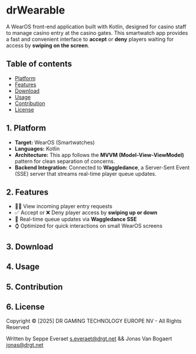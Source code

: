 # drWearable

A WearOS front-end application built with Kotlin, designed for casino staff to manage casino entry at the casino gates. 
This smartwatch app provides a fast and convenient interface to **accept** or **deny** players waiting for access by **swiping on the screen**.

## Table of contents
 - [Platform](#1-platform)
 - [Features](#2-features)
 - [Download](#3-download)
 - [Usage](#4-usage)
 - [Contribution](#5-contribution)
 - [License](#6-license)

## 1. Platform

- **Target:** WearOS (Smartwatches)
- **Languages:** Kotlin
- **Architecture:** This app follows the **MVVM (Model-View-ViewModel)** pattern for clean separation of concerns.
- **Backend Integration:** Connected to **Waggledance**, a Server-Sent Event (SSE) server that streams real-time player queue updates.

## 2. Features

- 🧑‍💼 View incoming player entry requests
- ✅ Accept or ❌ Deny player access by **swiping up or down**
- 🔄 Real-time queue updates via **Waggledance SSE**
- ⌚ Optimized for quick interactions on small WearOS screens

## 3. Download

## 4. Usage

## 5. Contribution

## 6. License

Copyright © [2025] DR GAMING TECHNOLOGY EUROPE NV - All Rights Reserved

Written by Seppe Everaet <s.everaet@drgt.net> && Jonas Van Bogaert <jonas@drgt.net>